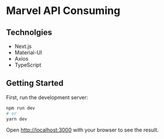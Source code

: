 # Marvel API Consuming

## Technolgies
- Next.js
- Material-UI
- Axios
- TypeScript
## Getting Started

First, run the development server:

```bash
npm run dev
# or
yarn dev
```

Open [http://localhost:3000](http://localhost:3000) with your browser to see the result.